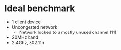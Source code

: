 # Ideal benchmark

- 1 client device
- Uncongested network
    -  Network locked to a mostly unused channel (11)
- 20MHz band
- 2.4Ghz, 802.11n

